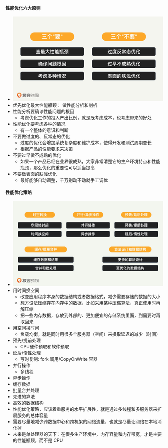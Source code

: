 #### 性能优化六大原则
- ![image](../../ref_images/20200215/bc08d73063d641b231db155d7ffe26bb.jpg)
- 优先优化最大性能瓶颈： 做性能分析和剖析
- 性能分析要确诊性能问题的根因
    - 考虑优化工作的投入产出比例，就是既考虑成本，也考虑带来的好处
- 性能优化要考虑各种的情况
    - 有一个整体的意识和判断
- 不要做过度的、反常态的优化
    - 过度的优化会增加系统复杂度和维护成本，使得开发和测试周期变长
    - 根据产品的性能要求来决策
- 不要过早做不成熟的优化
    - 如果一个产品已经在业界很成熟，大家非常清楚它的生产环境特点和性能瓶颈，那么优化的重要性可以适当提高 
- 不要做表面的肤浅优化
    - 最好能够自动调整，千万别动不动就手工调优
    
#### 性能优化策略
 - ![image](../../ref_images/20200215/5cc1f7f09fb87ec47cccaeda6948d484.png)    
 - 用时间换空间
     - 改变应用程序本身的数据结构或者数据格式，减少需要存储的数据的大小
     - 想方设法压缩存在内存中的数据，比如采用某种压缩算法，真正使用时再解压缩
     - 把一些内存数据，存放到外部的、更加便宜的存储系统里面，到需要时再取回来
 - 用空间换时间
     - 负载均衡，就是同时用很多个服务器（空间）来换取延迟的减少（时间）
 - 预先/提前处理
     - CPU硬件预取和软件预取
 - 延后/惰性处理
     - 写时复制: fork 调用/CopyOnWrite 容器       
 - 并行操作
     - 多线程
 - 异步操作
 - 缓存数据
 - 批量合并处理
 - 先进的算法
 - 高效的数据结构
 - 性能优化策略，应该着重服务的水平扩展性，就是通过多线程和多服务器来扩展服务的总体容量
 - 需要尽量地减少跨数据中心和跨机架的网络流量，也就是尽量让网络在本地消化掉
 - 未来是单处理器的天下：在很多生产环境中，内存容量和内存带宽，才是主要的性能瓶颈，而不是 CPU